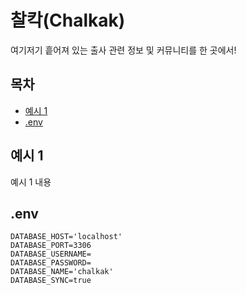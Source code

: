 # 찰칵(Chalkak)

여기저기 흩어져 있는 출사 관련 정보 및 커뮤니티를 한 곳에서!

## 목차

- [예시 1](#예시-1)
- [.env](#.env)

## 예시 1

예시 1 내용

## .env

```
DATABASE_HOST='localhost'
DATABASE_PORT=3306
DATABASE_USERNAME=
DATABASE_PASSWORD=
DATABASE_NAME='chalkak'
DATABASE_SYNC=true
```